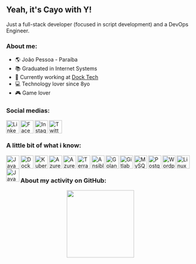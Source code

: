 ## Yeah, it's Cayo with Y!

Just a full-stack developer (focused in script development) and a DevOps Engineer.

### About me:

- :earth_americas: João Pessoa - Paraíba
- :books: Graduated in Internet Systems
- :office: Currently working at [Dock Tech](https://dock.tech)
- :computer: Technology lover since 8yo
- :video_game: Game lover

### Social medias:
[<img align="left" alt="LinkedIn" width="35px" src="https://cdn.jsdelivr.net/npm/simple-icons@v3/icons/linkedin.svg"/>](https://br.linkedin.com/cayohollanda)
[<img align="left" alt="Facebook" width="35px" src="https://cdn.jsdelivr.net/npm/simple-icons@3.11.0/icons/facebook.svg"/>](https://facebook.com/cayohollanda1)
[<img align="left" alt="Instagram" width="35px" src="https://cdn.jsdelivr.net/npm/simple-icons@v3/icons/instagram.svg"/>](https://instagram.com/cayohollanda)
[<img align="left" alt="Twitter" width="35px" src="https://cdn.jsdelivr.net/npm/simple-icons@v3/icons/twitter.svg"/>](https://twitter.com/cayo_hollanda)

<br /><br />

### A little bit of what i know:

<img align="left" alt="Java" width="35px" src="https://cdn.jsdelivr.net/npm/simple-icons@3.11.0/icons/java.svg"/>
<img align="left" alt="Docker" width="35px" src="https://cdn.jsdelivr.net/npm/simple-icons@3.11.0/icons/docker.svg" />
<img align="left" alt="Kubernetes" width="35px" src="https://cdn.jsdelivr.net/npm/simple-icons@3.11.0/icons/kubernetes.svg">
<img align="left" alt="Azure DevOps" width="35px" src="https://cdn.jsdelivr.net/npm/simple-icons@3.11.0/icons/azuredevops.svg">
<img align="left" alt="Azure Pipelines" width="35px" src="https://cdn.jsdelivr.net/npm/simple-icons@3.11.0/icons/azurepipelines.svg">
<img align="left" alt="Terraform" width="35px" src="https://cdn.jsdelivr.net/npm/simple-icons@3.11.0/icons/terraform.svg">
<img align="left" alt="Ansible" width="35px" src="https://cdn.jsdelivr.net/npm/simple-icons@3.11.0/icons/ansible.svg">
<img align="left" alt="Golang" width="35px" src="https://cdn.jsdelivr.net/npm/simple-icons@3.11.0/icons/go.svg">
<img align="left" alt="Gitlab CI/CD" width="35px" src="https://cdn.jsdelivr.net/npm/simple-icons@3.11.0/icons/gitlab.svg">
<img align="left" alt="MySQL" width="35px" src="https://cdn.jsdelivr.net/npm/simple-icons@3.11.0/icons/mysql.svg">
<img align="left" alt="PostgreSQL" width="35px" src="https://cdn.jsdelivr.net/npm/simple-icons@3.11.0/icons/postgresql.svg">
<img align="left" alt="Wordpress" width="35px" src="https://cdn.jsdelivr.net/npm/simple-icons@3.11.0/icons/wordpress.svg">
<img align="left" alt="Linux" width="35px" src="https://cdn.jsdelivr.net/npm/simple-icons@3.11.0/icons/linux.svg">
<img align="left" alt="JavaScript" width="35px" src="https://cdn.jsdelivr.net/npm/simple-icons@3.11.0/icons/javascript.svg">

<br /><br />

### About my activity on GitHub:

<div align="center">
  <a href="https://github.com/cayohollanda">
  <img height="180em" src="https://github-readme-stats.vercel.app/api?username=cayohollanda&show_icons=true&theme=midnight-purple&include_all_commits=true&count_private=true"/>
</div>
